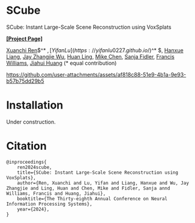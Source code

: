 # SCube
SCube: Instant Large-Scale Scene Reconstruction using VoxSplats

**[[Project Page]](https://research.nvidia.com/labs/toronto-ai/scube/)**

[Xuanchi Ren](https://xuanchiren.com/)$^* $, [Yifan Lu](https://yifanlu0227.github.io/)$^* $, [Hanxue Liang](https://scholar.google.com/citations?user=XcxDA14AAAAJ&hl=en), [Jay Zhangjie Wu](https://zhangjiewu.github.io/), [Huan Ling](http://www.cs.toronto.edu/~linghuan/), [Mike Chen](https://www.linkedin.com/in/nvidia-mikechen/), [Sanja Fidler](https://www.cs.utoronto.ca/~fidler/), [Francis Williams](https://www.fwilliams.info/), [Jiahui Huang](https://huangjh-pub.github.io/) (* equal contribution)


https://github.com/user-attachments/assets/af818c88-51e9-4b1a-9e93-b57b75dd29b5


# Installation
Under construction.

# Citation
```
@inproceedings{
    ren2024scube,
    title={SCube: Instant Large-Scale Scene Reconstruction using VoxSplats},
    author={Ren, Xuanchi and Lu, Yifan and Liang, Hanxue and Wu, Jay Zhangjie and Ling, Huan and Chen, Mike and Fidler, Sanja annd Williams, Francis and Huang, Jiahui},
    booktitle={The Thirty-eighth Annual Conference on Neural Information Processing Systems},
    year={2024},
}
```
